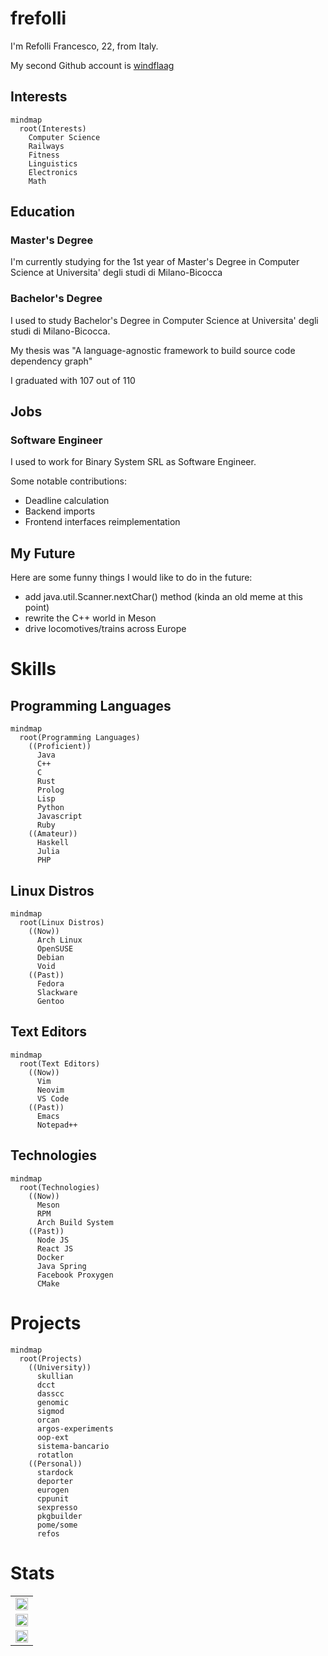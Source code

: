 # frefolli 

I'm Refolli Francesco, 22, from Italy.

My second Github account is [windflaag](https://github.com/windflaag)

## Interests

```mermaid
mindmap
  root(Interests)
    Computer Science
    Railways
    Fitness
    Linguistics
    Electronics
    Math
```


## Education

### Master's Degree

I'm currently studying for the 1st year of Master's Degree in Computer Science at Universita' degli studi di Milano-Bicocca

### Bachelor's Degree

I used to study Bachelor's Degree in Computer Science at Universita' degli studi di Milano-Bicocca.

My thesis was "A language-agnostic framework to build source code dependency graph"

I graduated with 107 out of 110

## Jobs

### Software Engineer

I used to work for Binary System SRL as Software Engineer.

Some notable contributions:

 - Deadline calculation
 - Backend imports
 - Frontend interfaces reimplementation

## My Future

Here are some funny things I would like to do in the future:

 - add java.util.Scanner.nextChar() method (kinda an old meme at this point)
 - rewrite the C++ world in Meson
 - drive locomotives/trains across Europe

# Skills 

## Programming Languages

```mermaid
mindmap
  root(Programming Languages)
    ((Proficient))
      Java
      C++
      C
      Rust
      Prolog
      Lisp
      Python
      Javascript
      Ruby
    ((Amateur))
      Haskell
      Julia
      PHP
```


## Linux Distros

```mermaid
mindmap
  root(Linux Distros)
    ((Now))
      Arch Linux
      OpenSUSE
      Debian
      Void
    ((Past))
      Fedora
      Slackware
      Gentoo
```


## Text Editors

```mermaid
mindmap
  root(Text Editors)
    ((Now))
      Vim
      Neovim
      VS Code
    ((Past))
      Emacs
      Notepad++
```


## Technologies

```mermaid
mindmap
  root(Technologies)
    ((Now))
      Meson
      RPM
      Arch Build System
    ((Past))
      Node JS
      React JS
      Docker
      Java Spring
      Facebook Proxygen
      CMake
```


# Projects 

```mermaid
mindmap
  root(Projects)
    ((University))
      skullian
      dcct
      dasscc
      genomic
      sigmod
      orcan
      argos-experiments
      oop-ext
      sistema-bancario
      rotatlon
    ((Personal))
      stardock
      deporter
      eurogen
      cppunit
      sexpresso
      pkgbuilder
      pome/some
      refos
```


# Stats 

<center>
  <table width="100%">
    <tr><td><img width="100%" src="https://github-readme-stats.vercel.app/api?username=frefolli&show_icons=true&theme=tokyonight"/></td></tr>
    <tr><td><img width="100%" src="https://github-readme-stats.vercel.app/api/top-langs/?username=frefolli&layout=compact&langs_count=12&theme=tokyonight"/></td></tr>
    <tr><td><img width="100%" src="https://github-profile-trophy.vercel.app/?username=frefolli"/></td></tr>
  </table>
</center>


